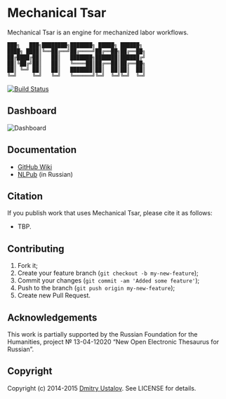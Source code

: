 # Mechanical Tsar

Mechanical Tsar is an engine for mechanized labor workflows.

```
███╗   ███╗████████╗███████╗ █████╗ ██████╗ 
████╗ ████║╚══██╔══╝██╔════╝██╔══██╗██╔══██╗
██╔████╔██║   ██║   ███████╗███████║██████╔╝
██║╚██╔╝██║   ██║   ╚════██║██╔══██║██╔══██╗
██║ ╚═╝ ██║   ██║   ███████║██║  ██║██║  ██║
╚═╝     ╚═╝   ╚═╝   ╚══════╝╚═╝  ╚═╝╚═╝  ╚═╝
```

[![Build Status][travis_ci_badge]][travis_ci_link]

[travis_ci_badge]: https://travis-ci.org/dustalov/mtsar.svg
[travis_ci_link]: https://travis-ci.org/dustalov/mtsar

## Dashboard

![Dashboard](https://github.com/dustalov/mtsar/wiki/images/Dashboard.png)

## Documentation

* [GitHub Wiki](https://github.com/dustalov/mtsar/wiki)
* [NLPub](https://nlpub.ru/Mechanical_Tsar) (in Russian)

## Citation

If you publish work that uses Mechanical Tsar, please cite it as follows:

* TBP.

## Contributing

1. Fork it;
2. Create your feature branch (`git checkout -b my-new-feature`);
3. Commit your changes (`git commit -am 'Added some feature'`);
4. Push to the branch (`git push origin my-new-feature`);
5. Create new Pull Request.

## Acknowledgements

This work is partially supported by the Russian Foundation for the Humanities, project № 13-04-12020 “New Open Electronic Thesaurus for Russian”.

## Copyright

Copyright (c) 2014-2015 [Dmitry Ustalov]. See LICENSE for details.

[Dmitry Ustalov]: https://ustalov.name/
